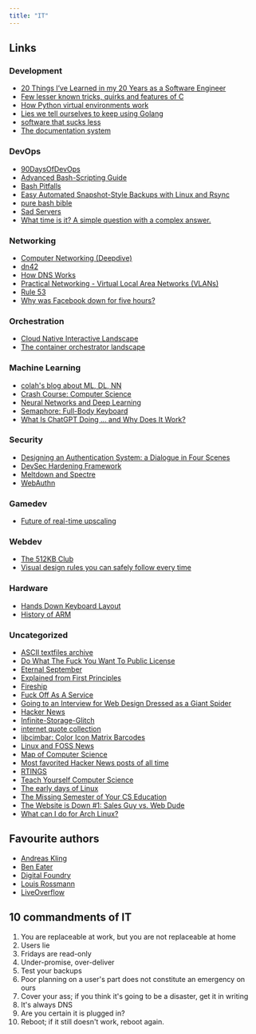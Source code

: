 ```yaml
---
title: "IT"
---
```



## Links

### Development

- [20 Things I’ve Learned in my 20 Years as a Software Engineer](https://www.simplethread.com/20-things-ive-learned-in-my-20-years-as-a-software-engineer/)
- [Few lesser known tricks, quirks and features of C](https://blog.joren.ga/less-known-c)
- [How Python virtual environments work](https://snarky.ca/how-virtual-environments-work/)
- [Lies we tell ourselves to keep using Golang](https://fasterthanli.me/articles/lies-we-tell-ourselves-to-keep-using-golang)
- [software that sucks less](https://suckless.org/philosophy/)
- [The documentation system](https://documentation.divio.com/)

### DevOps

- [90DaysOfDevOps](https://github.com/MichaelCade/90DaysOfDevOps)
- [Advanced Bash-Scripting Guide](https://tldp.org/LDP/abs/html/)
- [Bash Pitfalls](http://mywiki.wooledge.org/BashPitfalls)
- [Easy Automated Snapshot-Style Backups with Linux and Rsync](http://www.mikerubel.org/computers/rsync_snapshots/)
- [pure bash bible](https://github.com/dylanaraps/pure-bash-bible)
- [Sad Servers](https://sadservers.com)
- [What time is it? A simple question with a complex answer.](https://andrea.corbellini.name/2023/01/23/what-time-is-it/)

### Networking

- [Computer Networking (Deepdive)](https://youtube.com/watch?v=6G14NrjekLQ)
- [dn42](https://dn42.eu/Home)
- [How DNS Works](https://howdns.works/)
- [Practical Networking - Virtual Local Area Networks (VLANs)](https://www.practicalnetworking.net/stand-alone/vlans/)
- [Rule 53](https://github.com/pgl/rule53)
- [Why was Facebook down for five hours?](https://youtu.be/-wMU8vmfaYo)

### Orchestration

- [Cloud Native Interactive Landscape](https://landscape.cncf.io/)
- [The container orchestrator landscape](https://lwn.net/Articles/905164/)

### Machine Learning

- [colah's blog about ML, DL, NN](http://colah.github.io/)
- [Crash Course: Computer Science](https://youtube.com/playlist?list=PL8dPuuaLjXtNlUrzyH5r6jN9ulIgZBpdo)
- [Neural Networks and Deep Learning](https://neuralnetworksanddeeplearning.com/)
- [Semaphore: Full-Body Keyboard](https://github.com/everythingishacked/Semaphore)
- [What Is ChatGPT Doing … and Why Does It Work?](https://writings.stephenwolfram.com/2023/02/what-is-chatgpt-doing-and-why-does-it-work/)

### Security

- [Designing an Authentication System: a Dialogue in Four Scenes](https://web.mit.edu/kerberos/dialogue.html)
- [DevSec Hardening Framework](https://dev-sec.io/)
- [Meltdown and Spectre](https://meltdownattack.com/)
- [WebAuthn](https://webauthn.guide/#about-webauthn)

### Gamedev

- [Future of real-time upscaling](https://youtu.be/f8piCZz0p-Y)

### Webdev

- [The 512KB Club](https://512kb.club/)
- [Visual design rules you can safely follow every time](https://anthonyhobday.com/sideprojects/saferules/)


### Hardware

- [Hands Down Keyboard Layout](https://sites.google.com/alanreiser.com/handsdown)
- [History of ARM](https://arstechnica.com/gadgets/2022/09/a-history-of-arm-part-1-building-the-first-chip/)

### Uncategorized

- [ASCII textfiles archive](http://textfiles.com/)
- [Do What The Fuck You Want To Public License](http://www.wtfpl.net/about/)
- [Eternal September](https://en.m.wikipedia.org/wiki/Eternal_September)
- [Explained from First Principles](https://explained-from-first-principles.com/)
- [Fireship](https://www.youtube.com/c/Fireship)
- [Fuck Off As A Service](https://foaas.herokuapp.com/)
- [Going to an Interview for Web Design Dressed as a Giant Spider](https://youtu.be/uDE4s4Ih1eY)
- [Hacker News](https://news.ycombinator.com)
- [Infinite-Storage-Glitch](https://github.com/DvorakDwarf/Infinite-Storage-Glitch)
- [internet quote collection](http://bash.org/)
- [libcimbar: Color Icon Matrix Barcodes](https://github.com/sz3/libcimbar)
- [Linux and FOSS News](https://lwn.net/)
- [Map of Computer Science](https://youtu.be/SzJ46YA_RaA)
- [Most favorited Hacker News posts of all time](https://observablehq.com/@tomlarkworthy/hacker-favourites-analysis)
- [RTINGS](https://www.rtings.com/)
- [Teach Yourself Computer Science](https://teachyourselfcs.com/)
- [The early days of Linux](https://lwn.net/SubscriberLink/928581/841b747332791ac4/)
- [The Missing Semester of Your CS Education](https://missing.csail.mit.edu/)
- [The Website is Down #1: Sales Guy vs. Web Dude](https://youtu.be/uRGljemfwUE)
- [What can I do for Arch Linux?](https://whatcanidofor.archlinux.org/)

## Favourite authors

- [Andreas Kling](https://www.youtube.com/@awesomekling)
- [Ben Eater](https://www.youtube.com/c/BenEater)
- [Digital Foundry](https://www.youtube.com/user/DigitalFoundry)
- [Louis Rossmann](https://www.youtube.com/@rossmanngroup)
- [LiveOverflow](https://www.youtube.com/@LiveOverflow)

## 10 commandments of IT

1. You are replaceable at work, but you are not replaceable at home
2. Users lie
3. Fridays are read-only
4. Under-promise, over-deliver
5. Test your backups
6. Poor planning on a user's part does not constitute an emergency on ours
7. Cover your ass; if you think it's going to be a disaster, get it in writing
8. It's always DNS
9. Are you certain it is plugged in?
10. Reboot; if it still doesn't work, reboot again.
